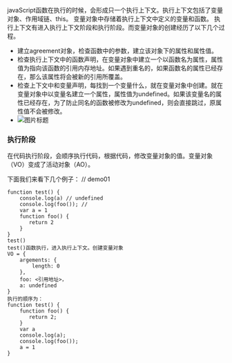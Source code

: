 javaScript函数在执行的时候，会形成只一个执行上下文。执行上下文包括了变量对象、作用域链、this。
变量对象中存储着执行上下文中定义的变量和函数。
执行上下文有进入执行上下文阶段和执行阶段。而变量对象的创建经历了以下几个过程。

* 建立agreement对象，检查函数中的参数，建立该对象下的属性和属性值。
* 检查执行上下文中的函数声明，在变量对象中建立一个以函数名为属性，属性值为指向该函数的引用内存地址。如果遇到重名的，如果函数名的属性已经存在，那么该属性将会被新的引用所覆盖。
* 检查上下文中和变量声明，每找到一个变量什么，就在变量对象中创建。就在变量对象中以变量名建立一个属性，属性值为undefined。如果该变量名的属性已经存在，为了防止同名的函数被修改为undefined，则会直接跳过，原属性值不会被修改。
* ![图片标题](http://upload-images.jianshu.io/upload_images/599584-7d131cfe82a20d37.png?imageMogr2/auto-orient/strip%7CimageView2/2/w/1240)

### 执行阶段
在代码执行阶段，会顺序执行代码，根据代码，修改变量对象的值。变量对象（VO）变成了活动对象（AO）。

下面我们来看下几个例子：
// demo01
        
    function test() {
        console.log(a) // undefined
        console.log(foo()); //
        var a = 1
        function foo() {
           return 2
        }
    }
    test()
    test()函数执行，进入执行上下文。创建变量对象
    VO = {
        argements: {
            length: 0
        },
        foo: <引用地址>，
        a: undefined
    }
    执行的顺序为：
    function test() {
        function foo() {
           return 2;
        }
        var a
        console.log(a);
        console.log(foo());
        a = 1
    }
